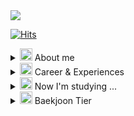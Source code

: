 <img src="https://capsule-render.vercel.app/api?type=transparent&color=auto&height=200&section=header&text=Hello%20I'm%20Joongwon!&fontSize=50" />

[![Hits](https://hits.seeyoufarm.com/api/count/incr/badge.svg?url=https%3A%2F%2Fgithub.com%2FjoongwonLee&count_bg=%23E975FF&title_bg=%23555555&icon=&icon_color=%23E7E7E7&title=hits&edge_flat=false)](https://hits.seeyoufarm.com)


<details>
<summary>
  <img src="https://raw.githubusercontent.com/Tarikul-Islam-Anik/Animated-Fluent-Emojis/master/Emojis/Hand%20gestures/Hand%20with%20Fingers%20Splayed%20Medium-Light%20Skin%20Tone.png" alt="Hand with Fingers Splayed Medium-Light Skin Tone" width="20" height="20" /> About me
</summary>
   <br>

I'm a developer interested in the BackEnd and DevOps.
I'm growing into a broad-sighted developer who understands both the FrontEnd and BackEnd.
In addition to hard skills, constantly think about and develop soft skills including project leading.


</details>

<details>
<summary>
  <img src="https://raw.githubusercontent.com/Tarikul-Islam-Anik/Animated-Fluent-Emojis/master/Emojis/Objects/Laptop.png" alt="Laptop" width="20" height="20" /> Career & Experiences
</summary>
   <br>

- SeSAC iOS 앱 개발자 데뷔 과정 2기 (2022.07 ~ 2022.12)
- (주)넛지헬스케어 iOS 인턴 (2022.12 ~ 2023.02)
- SSAFY 10기 Mobile 트랙 (2023.07 ~ )


</details>


<details>
<summary>
  <img src="https://raw.githubusercontent.com/Tarikul-Islam-Anik/Animated-Fluent-Emojis/master/Emojis/Hand%20gestures/Brain.png" alt="Brain" width="20" height="20" /> Now I'm studying ... 
</summary>
<br>

![Android](https://img.shields.io/badge/Android-3DDC84?style=for-the-badge&logo=Android&logoColor=white) ![Flutter](https://img.shields.io/badge/Flutter-02569B?style=for-the-badge&logo=Flutter&logoColor=white) ![Spring](https://img.shields.io/badge/Spring-6DB33F?&style=for-the-badge&logo=Spring&logoColor=white) ![SpringBoot](https://img.shields.io/badge/SpringBoot-6DB33F?style=for-the-badge&logo=SpringBoot&logoColor=61DAFB)  
![kotlin](https://img.shields.io/badge/Kotlin-7F52FF?&style=for-the-badge&logo=kotlin&logoColor=white) ![Dart](https://img.shields.io/badge/Dart-0175C2?&style=for-the-badge&logo=Dart&logoColor=white) ![java](https://img.shields.io/badge/Java-ED8B00?style=for-the-badge&logo=openjdk&logoColor=white)

</details>

<details>
<summary>
  <img src="https://raw.githubusercontent.com/Tarikul-Islam-Anik/Animated-Fluent-Emojis/master/Emojis/Activities/Trophy.png" alt="Trophy" width="20" height="20" /> Baekjoon Tier
</summary>
<br>

[![Solved.ac Profile](http://mazassumnida.wtf/api/generate_badge?boj=wnddnjs823)](https://solved.ac/wnddnjs823)<br/>

</details>

